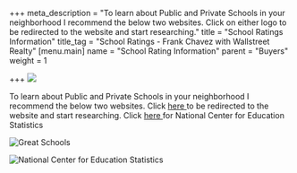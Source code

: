 +++
meta_description = "To learn about Public and Private Schools in your neighborhood I recommend the below two websites. Click on either logo to be redirected to the website and start researching."
title = "School Ratings Information"
title_tag = "School Ratings - Frank Chavez with Wallstreet Realty"
[menu.main]
name = "School Rating Information"
parent = "Buyers"
weight = 1

+++
![](/uploads/school_ratings.jpg)

To learn about Public and Private Schools in your neighborhood I recommend the below two websites. Click [here ](https://www.greatschools.org/)to be redirected to the website and start researching. Click [here ](https://nces.ed.gov/globallocator/index.asp?search)for National Center for Education Statistics

![Great Schools](/uploads/greatschools.png)

![National Center for Education Statistics](/uploads/nces.png "National Center for Education Statistics")